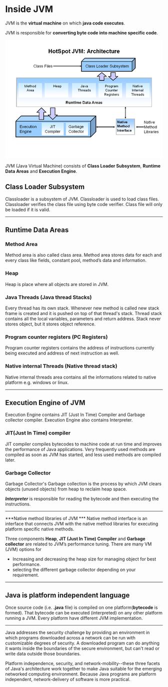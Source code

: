 # Inside JVM

JVM is the **virtual machine** on which **java code executes**.

JVM is responsible for **converting byte code into machine specific code**.

![jvm_architecture](./_image/jvm_architecture.png)

JVM (Java Virtual Machine) consists of **Class Loader Subsystem**, **Runtime Data Areas** and **Execution Engine**.

## Class Loader Subsystem

Classloader is a subsystem of JVM. Classloader is used to load class files. Classloader verifies the class file using byte code verifier. Class file will only be loaded if it is valid.

---

## Runtime Data Areas

### Method Area

Method area is also called class area. Method area stores data for each and every class like fields, constant pool, method’s data and information.

### Heap

Heap is place where all objects are stored in JVM. 

### Java Threads (Java thread Stacks) 

Every thread has its own stack. Whenever new method is called new stack frame is created and it is pushed on top of that thread's stack. Thread stack contains all the local variables, parameters and return address.
Stack never stores object, but it stores object reference.

### Program counter registers (PC Registers) 

Program counter registers contains the address of instructions currently being executed and address of next instruction as well.

### Native internal Threads (Native thread stack)

Native internal threads area contains all the informations related to native platform e.g. windows or linux.

---

## Execution Engine of JVM

Execution Engine contains JIT (Just In Time) Compiler and Garbage collector compiler. Execution Engine also contains Interpreter.

### JIT(Just In Time) compiler 

JIT compiler compiles bytecodes to machine code at run time and improves the performance of Java applications. Very frequently used methods are compiled as soon as JVM has started, and less used methods are compiled later.

### Garbage Collector

Garbage Collector's Garbage collection is the process by which JVM clears objects (unused objects) from heap to reclaim heap space.

***Interpreter*** is responsible for reading the bytecode and then executing the instructions.

---

***Native method libraries of JVM ***
Native method interface is an interface that connects JVM with the native method libraries for executing platform specific native methods.

Three components **Heap**, **JIT (Just In Time) Compiler** and **Garbage collector** are related to JVM’s performance tuning. There are many VM (JVM) options for 
- Increasing and decreasing the heap size for managing object for best performance.
- selecting the different garbage collector depending on your requirement.

---

## Java is platform independent language

Once source code (i.e. **.java** file) is compiled on one platform(**bytecode** is formed). That bytecode can be executed (interpreted) on any other platform running a JVM. Every platform have different JVM implementation.












---
 
Java addresses the security challenge by providing an environment in which programs downloaded across a network can be run with customizable degrees of security. A downloaded program can do anything it wants inside the boundaries of the secure environment, but can't read or write data outside those boundaries.

Platform independence, security, and network-mobility--these three facets of Java's architecture work
together to make Java suitable for the emerging networked computing environment. Because Java
programs are platform independent, network-delivery of software is more practical.
